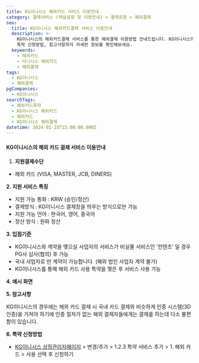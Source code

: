 ```yaml
---
title: KG이니시스 해외카드 서비스 이용안내
category: 결제서비스 (채널설정 및 이용안내) > 결제유형 > 해외결제
seo:
  title: KG이니시스 해외카드결제 서비스 이용안내
  description: >-
    KG이니시스의 해외카드결제 서비스를 통한 해외결제 이용방법 안내드립니다. KG이니시스의 지원결제 수단 및 특징, 입점기준, 예시화면,
    특약 신청방법, 참고사항까지 자세한 정보를 확인해보세요.
  keywords:
    - 해외카드
    - 이니시스 해외카드
    - 해외결제
tags:
  - KG이니시스
  - 해외결제
pgCompanies:
  - KG이니시스
searchTags:
  - 해외카드특약
  - KG이니시스 해외카드
  - 해외카드
  - KG이니시스 해외결제
datetime: 2024-01-25T15:00:00.000Z
---
```


<Callout content="KG이니시스를 통한 해외결제 이용방법 안내드립니다." />

#### **KG이니시스의 해외 카드 결제 서비스 이용안내**

1. **지원결제수단**

- 해외 카드 (VISA, MASTER, JCB, DINERS)

**2. 지원 서비스 특징**

- 지원 가능 통화 : KRW (승인/정산)
- 결제방식 : KG이니시스 결제창을 띄우는 방식으로만 가능
- 지원 가능 언어 : 한국어, 영어, 중국어
- 정산 방식 : 원화 정산

**3. 입점기준**

- KG이니시스와 계약을 맺으실 사업자의 서비스가 비실물 서비스인 ‘컨텐츠’ 일 경우 PG사 심사(협의) 후 가능
- 국내 사업자로 만 계약이 가능합니다. (해외 법인 사업자 계약 불가)
- KG이니시스를 통해 해외 카드 사용 특약을 맺은 후 서비스 사용 가능

**4. 예시 화면**





**5. 참고사항**

KG이니시스의 경우에는 해외 카드 결제 시 국내 카드 결제와 비슷하게 인증 시스템(3D 인증)을 거쳐야 하기에 인증 절차가 없는 해외 결제자들에게는 결제를 하는데 다소 불편함이 있습니다.

**6. 특약 신청방법**

- [KG이니시스 상점관리자페이지](https://iniweb.inicis.com/) > 변경/추가 > 1.2.3 특약 서비스 추가 > 1. 해외 카드 > 사용 선택 후 신청하기



<Callout content="" title="V2 KG이니시스 연동가이드 보러가기↗" />

<Callout content="" title="V1 KG이니시스 연동가이드 보러가기↗" />
